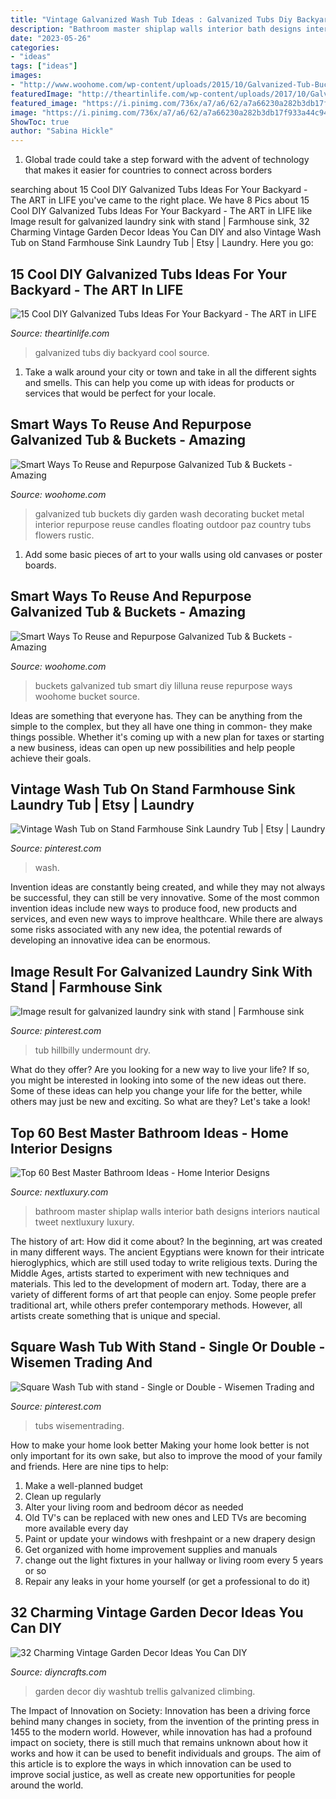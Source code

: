 ```yaml
---
title: "Vintage Galvanized Wash Tub Ideas : Galvanized Tubs Diy Backyard Cool Source"
description: "Bathroom master shiplap walls interior bath designs interiors nautical tweet nextluxury luxury"
date: "2023-05-26"
categories:
- "ideas"
tags: ["ideas"]
images:
- "http://www.woohome.com/wp-content/uploads/2015/10/Galvanized-Tub-Buckets-WooHome-28.jpg"
featuredImage: "http://theartinlife.com/wp-content/uploads/2017/10/Galvanized-Tubs-12-The-ART-In-LIFE.jpg"
featured_image: "https://i.pinimg.com/736x/a7/a6/62/a7a66230a282b3db17f933a44c94b78a.jpg"
image: "https://i.pinimg.com/736x/a7/a6/62/a7a66230a282b3db17f933a44c94b78a.jpg"
ShowToc: true
author: "Sabina Hickle"
---
```



1. Global trade could take a step forward with the advent of technology that makes it easier for countries to connect across borders 

	

		
searching about 15 Cool DIY Galvanized Tubs Ideas For Your Backyard - The ART in LIFE you've came to the right place. We have 8 Pics about 15 Cool DIY Galvanized Tubs Ideas For Your Backyard - The ART in LIFE like Image result for galvanized laundry sink with stand | Farmhouse sink, 32 Charming Vintage Garden Decor Ideas You Can DIY and also Vintage Wash Tub on Stand Farmhouse Sink Laundry Tub | Etsy | Laundry. Here you go:
		
    
## 15 Cool DIY Galvanized Tubs Ideas For Your Backyard - The ART In LIFE

<img loading=lazy src="http://theartinlife.com/wp-content/uploads/2017/10/Galvanized-Tubs-12-The-ART-In-LIFE.jpg" onerror="this.onerror=null;this.src='https://tse3.mm.bing.net/th?id=OIP.cv46R0mGDqKfqBffdcO7nQHaLO&amp;pid=15.1';" alt="15 Cool DIY Galvanized Tubs Ideas For Your Backyard - The ART in LIFE">

_Source: theartinlife.com_

>galvanized tubs diy backyard cool source. 

	

1. Take a walk around your city or town and take in all the different sights and smells. This can help you come up with ideas for products or services that would be perfect for your locale. 

    
## Smart Ways To Reuse And Repurpose Galvanized Tub &amp; Buckets - Amazing

<img loading=lazy src="http://www.woohome.com/wp-content/uploads/2015/10/Galvanized-Tub-Buckets-WooHome-28.jpg" onerror="this.onerror=null;this.src='https://tse2.mm.bing.net/th?id=OIP.kIClyZAHqivchhocQIs1-QHaLG&amp;pid=15.1';" alt="Smart Ways To Reuse and Repurpose Galvanized Tub &amp; Buckets - Amazing">

_Source: woohome.com_

>galvanized tub buckets diy garden wash decorating bucket metal interior repurpose reuse candles floating outdoor paz country tubs flowers rustic. 

	

1) Add some basic pieces of art to your walls using old canvases or poster boards.

    
## Smart Ways To Reuse And Repurpose Galvanized Tub &amp; Buckets - Amazing

<img loading=lazy src="http://www.woohome.com/wp-content/uploads/2015/10/Galvanized-Tub-Buckets-WooHome-19.jpg" onerror="this.onerror=null;this.src='https://tse2.mm.bing.net/th?id=OIP.blPxhU6YyR1vcDz9HVUlAgHaLG&amp;pid=15.1';" alt="Smart Ways To Reuse and Repurpose Galvanized Tub &amp; Buckets - Amazing">

_Source: woohome.com_

>buckets galvanized tub smart diy lilluna reuse repurpose ways woohome bucket source. 

	

Ideas are something that everyone has. They can be anything from the simple to the complex, but they all have one thing in common- they make things possible. Whether it's coming up with a new plan for taxes or starting a new business, ideas can open up new possibilities and help people achieve their goals.

    
## Vintage Wash Tub On Stand Farmhouse Sink Laundry Tub | Etsy | Laundry

<img loading=lazy src="https://i.pinimg.com/736x/5b/d0/a7/5bd0a7a35ed710619c1acea290634f01.jpg" onerror="this.onerror=null;this.src='https://tse4.mm.bing.net/th?id=OIP.HPfSXH-bxzix3mirkJtNDAHaGY&amp;pid=15.1';" alt="Vintage Wash Tub on Stand Farmhouse Sink Laundry Tub | Etsy | Laundry">

_Source: pinterest.com_

>wash. 

	

Invention ideas are constantly being created, and while they may not always be successful, they can still be very innovative. Some of the most common invention ideas include new ways to produce food, new products and services, and even new ways to improve healthcare. While there are always some risks associated with any new idea, the potential rewards of developing an innovative idea can be enormous.

    
## Image Result For Galvanized Laundry Sink With Stand | Farmhouse Sink

<img loading=lazy src="https://i.pinimg.com/736x/22/13/57/22135738e7ca1ef803b91828815cf83d.jpg" onerror="this.onerror=null;this.src='https://tse1.mm.bing.net/th?id=OIP.ciYbDz8h28npu82YvDHIwQHaHa&amp;pid=15.1';" alt="Image result for galvanized laundry sink with stand | Farmhouse sink">

_Source: pinterest.com_

>tub hillbilly undermount dry. 

	

What do they offer?
Are you looking for a new way to live your life? If so, you might be interested in looking into some of the new ideas out there. Some of these ideas can help you change your life for the better, while others may just be new and exciting. So what are they? Let's take a look!

    
## Top 60 Best Master Bathroom Ideas - Home Interior Designs

<img loading=lazy src="http://nextluxury.com/wp-content/uploads/white-shiplap-walls-master-bathroom-ideas.jpg" onerror="this.onerror=null;this.src='https://tse3.mm.bing.net/th?id=OIP.RqGT8AZtYgTitN6U-aKP8gHaJQ&amp;pid=15.1';" alt="Top 60 Best Master Bathroom Ideas - Home Interior Designs">

_Source: nextluxury.com_

>bathroom master shiplap walls interior bath designs interiors nautical tweet nextluxury luxury. 

	

The history of art: How did it come about?
In the beginning, art was created in many different ways. The ancient Egyptians were known for their intricate hieroglyphics, which are still used today to write religious texts. During the Middle Ages, artists started to experiment with new techniques and materials. This led to the development of modern art.
Today, there are a variety of different forms of art that people can enjoy. Some people prefer traditional art, while others prefer contemporary methods. However, all artists create something that is unique and special.

    
## Square Wash Tub With Stand - Single Or Double - Wisemen Trading And

<img loading=lazy src="https://i.pinimg.com/736x/a7/a6/62/a7a66230a282b3db17f933a44c94b78a.jpg" onerror="this.onerror=null;this.src='https://tse2.mm.bing.net/th?id=OIP.JZjYjD_vHkXzqZNlR6xcegHaHa&amp;pid=15.1';" alt="Square Wash Tub with stand - Single or Double - Wisemen Trading and">

_Source: pinterest.com_

>tubs wisementrading. 

	

How to make your home look better
Making your home look better is not only important for its own sake, but also to improve the mood of your family and friends. Here are nine tips to help: 
1. Make a well-planned budget
2. Clean up regularly
3. Alter your living room and bedroom décor as needed
4. Old TV's can be replaced with new ones and LED TVs are becoming more available every day 
5. Paint or update your windows with freshpaint or a new drapery design 
6. Get organized with home improvement supplies and manuals 
7. change out the light fixtures in your hallway or living room every 5 years or so 
8. Repair any leaks in your home yourself (or get a professional to do it) 

    
## 32 Charming Vintage Garden Decor Ideas You Can DIY

<img loading=lazy src="https://cdn.diyncrafts.com/wp-content/uploads/2020/07/Vintage-Garden-Decor-15.jpg" onerror="this.onerror=null;this.src='https://tse3.mm.bing.net/th?id=OIP.LEv08uH2aCocPFOOXgAuqQHaLH&amp;pid=15.1';" alt="32 Charming Vintage Garden Decor Ideas You Can DIY">

_Source: diyncrafts.com_

>garden decor diy washtub trellis galvanized climbing. 

	

The Impact of Innovation on Society:
Innovation has been a driving force behind many changes in society, from the invention of the printing press in 1455 to the modern world. However, while innovation has had a profound impact on society, there is still much that remains unknown about how it works and how it can be used to benefit individuals and groups. The aim of this article is to explore the ways in which innovation can be used to improve social justice, as well as create new opportunities for people around the world.

